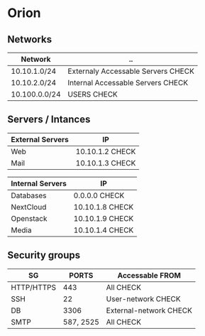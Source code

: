 # Orion

## Networks

| Network       | ..                                 |
| ------------- | ---------------------------------- |
| 10.10.1.0/24  | Externaly Accessable Servers CHECK |
| 10.10.2.0/24  | Internal Accessable Servers  CHECK |
| 10.100.0.0/24 | USERS                        CHECK |

## Servers / Intances 
| External Servers | IP              |
| ---------------- | --------------- |
| Web              | 10.10.1.2 CHECK |
| Mail             | 10.10.1.3 CHECK |


| Internal Servers | IP              |
| ---------------- | --------------- |
| Databases        | 0.0.0.0   CHECK |
| NextCloud        | 10.10.1.8 CHECK |
| Openstack        | 10.10.1.9 CHECK |
| Media            | 10.10.1.4 CHECK |

## Security groups
| SG         | PORTS     | Accessable FROM         |
| ---------- | --------- | ----------------------- |
| HTTP/HTTPS | 443       | All               CHECK |
| SSH        | 22        | User-network      CHECK |
| DB         | 3306      | External-network  CHECK |
| SMTP       | 587, 2525 | All               CHECK |
